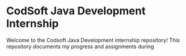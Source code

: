 # CodSoft Java Development Internship 
 Welcome to the Codsoft Java Development internship repository! This repository documents my progress and assignments during  
